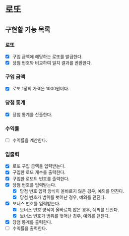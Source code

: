 # 로또

## 구현할 기능 목록

### 로또

- [x] 구입 금액에 해당하는 로또를 발급한다.
- [x] 당첨 번호와 비교하여 일치 결과를 반환한다.

### 구입 금액

- [x] 로또 1장의 가격은 1000원이다.

### 당첨 통계

- [x] 당첨 통계를 산출한다.

### 수익률

- [ ] 수익률을 계산한다.

### 입출력

- [x] 로또 구입 금액을 입력받는다.
- [x] 구입한 로또 개수를 출력한다.
- [x] 구입한 로또의 번호를 출력한다.
- [x] 당첨 번호를 입력받는다.
    - [x] 당첨 번호 입력 양식이 올바르지 않은 경우, 예외를 던진다.
    - [x] 당첨 번호가 범위를 벗어난 경우, 예외를 던진다.
- [x] 보너스 번호를 입력받는다.
    - [x] 보너스 번호 양식이 올바르지 않은 경우, 예외를 던진다.
    - [x] 보너스 번호가 범위를 벗어난 경우, 예외를 던진다.
- [x] 당첨 통계를 출력한다.
- [ ] 수익률을 출력한다. 
